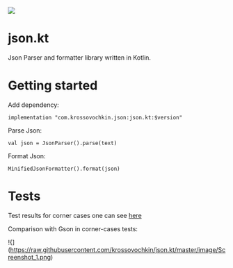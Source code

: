 [![](https://img.shields.io/badge/Download-v0.1.0-yellowgreen)](https://bintray.com/krossovochkin/json.kt/json)

# json.kt

Json Parser and formatter library written in Kotlin.

# Getting started

Add dependency:

```
implementation "com.krossovochkin.json:json.kt:$version"
```

Parse Json:

```
val json = JsonParser().parse(text)
```

Format Json:

```
MinifiedJsonFormatter().format(json)
```

# Tests

Test results for corner cases one can see [here](https://github.com/krossovochkin/JSONTestSuite)

Comparison with Gson in corner-cases tests:

!{](https://raw.githubusercontent.com/krossovochkin/json.kt/master/image/Screenshot_1.png)
